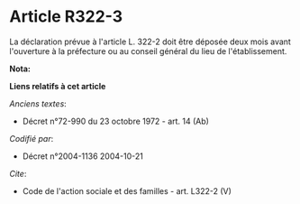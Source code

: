 # Article R322-3

La déclaration prévue à l'article L. 322-2 doit être déposée deux mois avant l'ouverture à la préfecture ou au conseil
général du lieu de l'établissement.

**Nota:**



**Liens relatifs à cet article**

_Anciens textes_:

  - Décret n°72-990 du 23 octobre 1972 - art. 14 (Ab)

_Codifié par_:

  - Décret n°2004-1136 2004-10-21

_Cite_:

  - Code de l'action sociale et des familles - art. L322-2 (V)
